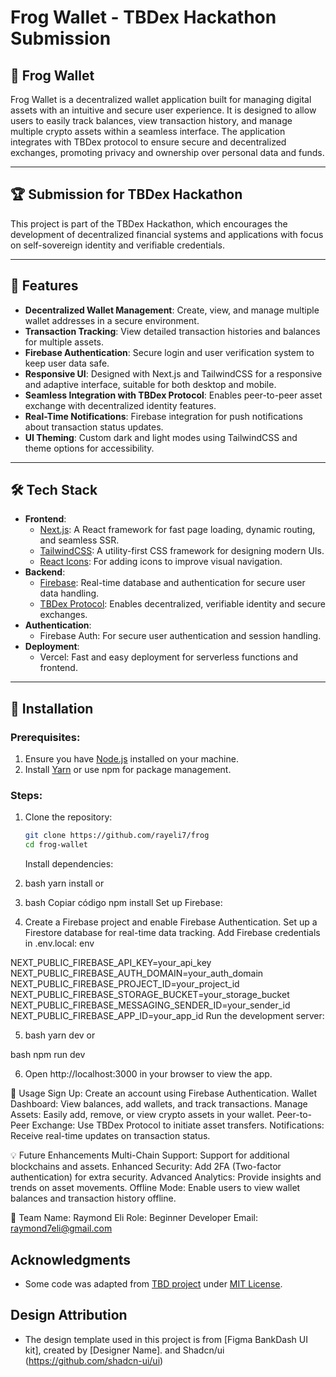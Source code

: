 # Frog Wallet - TBDex Hackathon Submission

## 🐸 Frog Wallet

Frog Wallet is a decentralized wallet application built for managing digital assets with an intuitive and secure user experience. It is designed to allow users to easily track balances, view transaction history, and manage multiple crypto assets within a seamless interface. The application integrates with TBDex protocol to ensure secure and decentralized exchanges, promoting privacy and ownership over personal data and funds.

---

## 🏆 Submission for TBDex Hackathon

This project is part of the TBDex Hackathon, which encourages the development of decentralized financial systems and applications with focus on self-sovereign identity and verifiable credentials.

---

## 🚀 Features

- **Decentralized Wallet Management**: Create, view, and manage multiple wallet addresses in a secure environment.
- **Transaction Tracking**: View detailed transaction histories and balances for multiple assets.
- **Firebase Authentication**: Secure login and user verification system to keep user data safe.
- **Responsive UI**: Designed with Next.js and TailwindCSS for a responsive and adaptive interface, suitable for both desktop and mobile.
- **Seamless Integration with TBDex Protocol**: Enables peer-to-peer asset exchange with decentralized identity features.
- **Real-Time Notifications**: Firebase integration for push notifications about transaction status updates.
- **UI Theming**: Custom dark and light modes using TailwindCSS and theme options for accessibility.

---

## 🛠️ Tech Stack

- **Frontend**:
  - [Next.js](https://nextjs.org/): A React framework for fast page loading, dynamic routing, and seamless SSR.
  - [TailwindCSS](https://tailwindcss.com/): A utility-first CSS framework for designing modern UIs.
  - [React Icons](https://react-icons.github.io/react-icons/): For adding icons to improve visual navigation.
- **Backend**:
  - [Firebase](https://firebase.google.com/): Real-time database and authentication for secure user data handling.
  - [TBDex Protocol](https://www.tbdex.io/): Enables decentralized, verifiable identity and secure exchanges.
- **Authentication**:
  - Firebase Auth: For secure user authentication and session handling.
- **Deployment**:
  - Vercel: Fast and easy deployment for serverless functions and frontend.

---

## 🔧 Installation

### Prerequisites:

1. Ensure you have [Node.js](https://nodejs.org/en/) installed on your machine.
2. Install [Yarn](https://yarnpkg.com/) or use npm for package management.

### Steps:

1. Clone the repository:

   ```bash
   git clone https://github.com/rayeli7/frog
   cd frog-wallet
   ```

   Install dependencies:

2. bash
   yarn install
   or

3. bash
   Copiar código
   npm install
   Set up Firebase:

4. Create a Firebase project and enable Firebase Authentication.
   Set up a Firestore database for real-time data tracking.
   Add Firebase credentials in .env.local:
   env

NEXT_PUBLIC_FIREBASE_API_KEY=your_api_key
NEXT_PUBLIC_FIREBASE_AUTH_DOMAIN=your_auth_domain
NEXT_PUBLIC_FIREBASE_PROJECT_ID=your_project_id
NEXT_PUBLIC_FIREBASE_STORAGE_BUCKET=your_storage_bucket
NEXT_PUBLIC_FIREBASE_MESSAGING_SENDER_ID=your_sender_id
NEXT_PUBLIC_FIREBASE_APP_ID=your_app_id
Run the development server:

5.  bash
    yarn dev
    or

bash
npm run dev

6.  Open http://localhost:3000 in your browser to view the app.

📖 Usage
Sign Up: Create an account using Firebase Authentication.
Wallet Dashboard: View balances, add wallets, and track transactions.
Manage Assets: Easily add, remove, or view crypto assets in your wallet.
Peer-to-Peer Exchange: Use TBDex Protocol to initiate asset transfers.
Notifications: Receive real-time updates on transaction status.

💡 Future Enhancements
Multi-Chain Support: Support for additional blockchains and assets.
Enhanced Security: Add 2FA (Two-factor authentication) for extra security.
Advanced Analytics: Provide insights and trends on asset movements.
Offline Mode: Enable users to view wallet balances and transaction history offline.

👥 Team
Name: Raymond Eli
Role: Beginner Developer
Email: raymond7eli@gmail.com

## Acknowledgments

- Some code was adapted from [TBD project](https://github.com/TBD54566975/) under [MIT License](https://opensource.org/licenses/MIT).

## Design Attribution

- The design template used in this project is from [Figma BankDash UI kit], created by [Designer Name]. and Shadcn/ui (https://github.com/shadcn-ui/ui)
